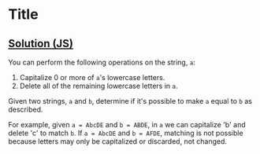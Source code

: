 # Title

## [Solution (JS)](./solution.js)

You can perform the following operations on the string, `a`:

1. Capitalize 0 or more of `a`'s lowercase letters.
2. Delete all of the remaining lowercase letters in `a`.

Given two strings, `a` and `b`, determine if it's possible to make `a` equal to `b` as described.

For example, given `a = AbcDE` and `b = ABDE`, in `a` we can capitalize 'b' and delete 'c' to match `b`. If `a = AbcDE` and `b = AFDE`, matching is not possible because letters may only be capitalized or discarded, not changed.
